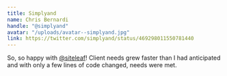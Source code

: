 ```yaml
---
title: Simplyand
name: Chris Bernardi
handle: "@simplyand"
avatar: "/uploads/avatar--simplyand.jpg"
link: https://twitter.com/simplyand/status/469298011550781440
---
```


So, so happy with [@siteleaf](https://twitter.com/siteleaf)! Client needs grew faster than I had anticipated and with only a few lines of code changed, needs were met.
